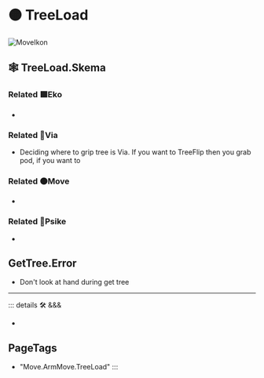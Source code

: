 # 🟠 <move>TreeLoad</move>

![MoveIkon](/Move/Move_Ikon.png)

## 🕸 TreeLoad.Skema

### Related 🟩<eko>Eko</eko>

-

### Related 🔻<via>Via</via>

- Deciding where to grip tree is Via. If you want to TreeFlip then you grab pod, if you want to

### Related 🟠<move>Move</move>

-

### Related 💜<psike>Psike</psike>

-

## GetTree.Error

- Don't look at hand during get tree

---

<!-- =================================================== -->
<!-- =================================================== -->
<!-- =================================================== -->
<!-- =================================================== -->
<!-- =================================================== -->
::: details 🛠 <dev>&&&</dev>

-

<h2>PageTags</h2>

- "Move.ArmMove.TreeLoad"
:::
